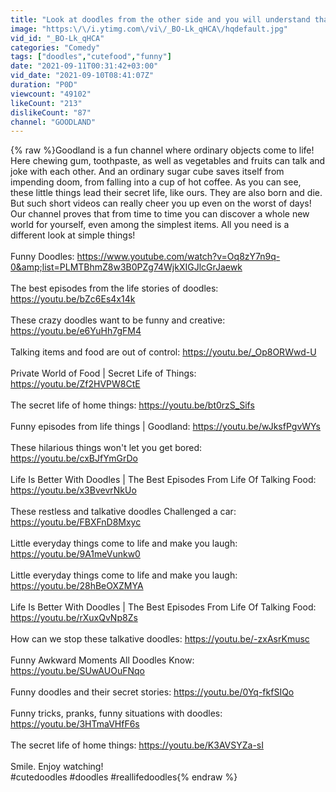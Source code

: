 ```yaml
---
title: "Look at doodles from the other side and you will understand that they are an integral part of yo"
image: "https:\/\/i.ytimg.com\/vi\/_BO-Lk_qHCA\/hqdefault.jpg"
vid_id: "_BO-Lk_qHCA"
categories: "Comedy"
tags: ["doodles","cutefood","funny"]
date: "2021-09-11T00:31:42+03:00"
vid_date: "2021-09-10T08:41:07Z"
duration: "P0D"
viewcount: "49102"
likeCount: "213"
dislikeCount: "87"
channel: "GOODLAND"
---
```

{% raw %}Goodland is a fun channel where ordinary objects come to life!  Here chewing gum, toothpaste, as well as vegetables and fruits can talk and joke with each other.  And an ordinary sugar cube saves itself from impending doom, from falling into a cup of hot coffee.  As you can see, these little things lead their secret life, like ours.  They are also born and die.  But such short videos can really cheer you up even on the worst of days!  Our channel proves that from time to time you can discover a whole new world for yourself, even among the simplest items.  All you need is a different look at simple things!<br /><br />Funny Doodles: <a rel="nofollow" target="blank" href="https://www.youtube.com/watch?v=Oq8zY7n9q-0&amp;list=PLMTBhmZ8w3B0PZg74WjkXIGJlcGrJaewk">https://www.youtube.com/watch?v=Oq8zY7n9q-0&amp;list=PLMTBhmZ8w3B0PZg74WjkXIGJlcGrJaewk</a><br /><br />The best episodes from the life stories of doodles: <a rel="nofollow" target="blank" href="https://youtu.be/bZc6Es4x14k">https://youtu.be/bZc6Es4x14k</a><br /><br />These crazy doodles want to be funny and creative: <a rel="nofollow" target="blank" href="https://youtu.be/e6YuHh7gFM4">https://youtu.be/e6YuHh7gFM4</a><br /><br />Talking items and food are out of control: <a rel="nofollow" target="blank" href="https://youtu.be/_Op8ORWwd-U">https://youtu.be/_Op8ORWwd-U</a><br /><br />Private World of Food ​| Secret Life of Things: <a rel="nofollow" target="blank" href="https://youtu.be/Zf2HVPW8CtE">https://youtu.be/Zf2HVPW8CtE</a><br /><br />The secret life of home things: <a rel="nofollow" target="blank" href="https://youtu.be/bt0rzS_Sifs">https://youtu.be/bt0rzS_Sifs</a><br /><br />Funny episodes from life things | Goodland: <a rel="nofollow" target="blank" href="https://youtu.be/wJksfPgvWYs">https://youtu.be/wJksfPgvWYs</a><br /><br />These hilarious things won't let you get bored: <a rel="nofollow" target="blank" href="https://youtu.be/cxBJfYmGrDo">https://youtu.be/cxBJfYmGrDo</a><br /><br />Life Is Better With Doodles | The Best Episodes From Life Of Talking Food: <a rel="nofollow" target="blank" href="https://youtu.be/x3BvevrNkUo">https://youtu.be/x3BvevrNkUo</a><br /><br />These restless and talkative doodles Challenged a car: <a rel="nofollow" target="blank" href="https://youtu.be/FBXFnD8Mxyc">https://youtu.be/FBXFnD8Mxyc</a><br /><br />Little everyday things come to life and make you laugh: <a rel="nofollow" target="blank" href="https://youtu.be/9A1meVunkw0">https://youtu.be/9A1meVunkw0</a><br /><br />Little everyday things come to life and make you laugh: <a rel="nofollow" target="blank" href="https://youtu.be/28hBeOXZMYA">https://youtu.be/28hBeOXZMYA</a><br /><br />Life Is Better With Doodles ​| The Best Episodes From Life Of Talking Food: <a rel="nofollow" target="blank" href="https://youtu.be/rXuxQvNp8Zs">https://youtu.be/rXuxQvNp8Zs</a><br /><br />How can we stop these talkative doodles: <a rel="nofollow" target="blank" href="https://youtu.be/-zxAsrKmusc">https://youtu.be/-zxAsrKmusc</a><br /><br />Funny Awkward Moments All Doodles Know: <a rel="nofollow" target="blank" href="https://youtu.be/SUwAUOuFNqo">https://youtu.be/SUwAUOuFNqo</a><br /><br />Funny doodles and their secret stories: <a rel="nofollow" target="blank" href="https://youtu.be/0Yq-fkfSIQo">https://youtu.be/0Yq-fkfSIQo</a><br /><br />Funny tricks, pranks, funny situations with doodles: <a rel="nofollow" target="blank" href="https://youtu.be/3HTmaVHfF6s">https://youtu.be/3HTmaVHfF6s</a><br /><br />The secret life of home things: <a rel="nofollow" target="blank" href="https://youtu.be/K3AVSYZa-sI">https://youtu.be/K3AVSYZa-sI</a><br /><br />Smile.  Enjoy watching!<br />#cutedoodles #doodles #reallifedoodles{% endraw %}
